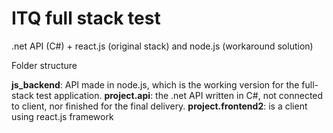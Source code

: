 # ITQ full stack test

.net API (C#) + react.js (original stack)
and node.js (workaround solution)

Folder structure

**js_backend**: API made in node.js, which is the working version for the full-stack test application. 
**project.api**: the .net API written in C#, not connected to client, nor finished for the final delivery. 
**project.frontend2**: is a client using react.js framework
